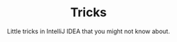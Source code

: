 ---
title: Tricks
subtitle: Little tricks in IntelliJ IDEA that you might not know about.
accent: primary
icon: fas fa-bezier-curve
---